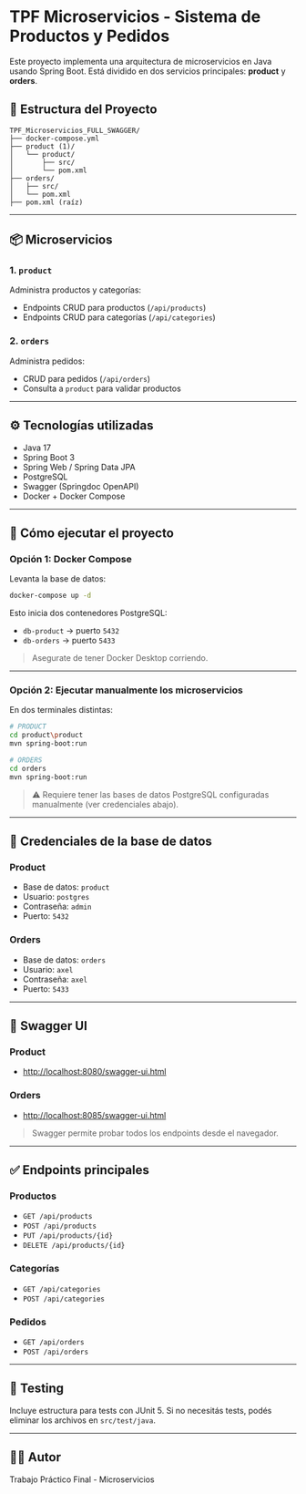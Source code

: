 # TPF Microservicios - Sistema de Productos y Pedidos

Este proyecto implementa una arquitectura de microservicios en Java usando Spring Boot. Está dividido en dos servicios principales: **product** y **orders**.

## 🧩 Estructura del Proyecto

```
TPF_Microservicios_FULL_SWAGGER/
├── docker-compose.yml
├── product (1)/
│   └── product/
│       ├── src/
│       └── pom.xml
├── orders/
│   ├── src/
│   └── pom.xml
├── pom.xml (raíz)
```

---

## 📦 Microservicios

### 1. `product`

Administra productos y categorías:
- Endpoints CRUD para productos (`/api/products`)
- Endpoints CRUD para categorías (`/api/categories`)

### 2. `orders`

Administra pedidos:
- CRUD para pedidos (`/api/orders`)
- Consulta a `product` para validar productos

---

## ⚙️ Tecnologías utilizadas

- Java 17
- Spring Boot 3
- Spring Web / Spring Data JPA
- PostgreSQL
- Swagger (Springdoc OpenAPI)
- Docker + Docker Compose

---

## 🚀 Cómo ejecutar el proyecto

### Opción 1: Docker Compose

Levanta la base de datos:

```bash
docker-compose up -d
```

Esto inicia dos contenedores PostgreSQL:
- `db-product` → puerto `5432`
- `db-orders` → puerto `5433`

> Asegurate de tener Docker Desktop corriendo.

---

### Opción 2: Ejecutar manualmente los microservicios

En dos terminales distintas:

```bash
# PRODUCT
cd product\product
mvn spring-boot:run

# ORDERS
cd orders
mvn spring-boot:run
```

> ⚠️ Requiere tener las bases de datos PostgreSQL configuradas manualmente (ver credenciales abajo).

---

## 🔐 Credenciales de la base de datos

### Product

- Base de datos: `product`
- Usuario: `postgres`
- Contraseña: `admin`
- Puerto: `5432`

### Orders

- Base de datos: `orders`
- Usuario: `axel`
- Contraseña: `axel`
- Puerto: `5433`

---

## 📑 Swagger UI

### Product
- [http://localhost:8080/swagger-ui.html](http://localhost:8080/swagger-ui.html)

### Orders
- [http://localhost:8085/swagger-ui.html](http://localhost:8085/swagger-ui.html)

> Swagger permite probar todos los endpoints desde el navegador.

---

## ✅ Endpoints principales

### Productos

- `GET /api/products`
- `POST /api/products`
- `PUT /api/products/{id}`
- `DELETE /api/products/{id}`

### Categorías

- `GET /api/categories`
- `POST /api/categories`

### Pedidos

- `GET /api/orders`
- `POST /api/orders`

---

## 🧪 Testing

Incluye estructura para tests con JUnit 5. Si no necesitás tests, podés eliminar los archivos en `src/test/java`.

---

## 👨‍💻 Autor

Trabajo Práctico Final - Microservicios
